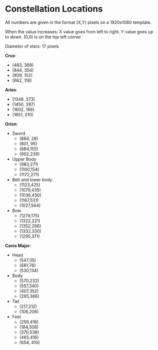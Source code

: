 # Constellation Locations

All numbers are given in the format (X,Y) pixels on a 1920x1080 template. 

When the value increases: X value goes from left to right. Y value goes up to down. (0,0) is on the top left corner

Diameter of stars: 17 pixels

**Crux**:
  - (483, 368)
  - (844, 354)
  - (909, 152)
  - (662, 116)

**Aries**:
  - (1348, 373)
  - (1450, 287)
  - (1602, 166)
  - (1651, 210)

**Orion**:
- Sword
  - (868, 28)
  - (801, 95)
  - (884,155)
  - (902,239)
- Upper Body
  - (983,271)
  - (1100,154)
  - (1172,271)
- Belt and lower body
  - (1123,425)
  - (1079,435)
  - (1036,450)
  - (1167,531)
  - (1027,564)
- Bow
  - (1279,175)
  - (1322,221)
  - (1352,266)
  - (1332,330)
  - (1295,371)

**Canis Major**:
- Head
  - (547,35)
  - (681,76)
  - (530,134)
- Body
  - (570,232)
  - (557,340)
  - (407,352)
  - (295,366)
- Tail
  - (217,212)
  - (106,206)
- Feet
  - (259,416)
  - (184,508)
  - (370,536)
  - (465,416)
  - (654, 410)
